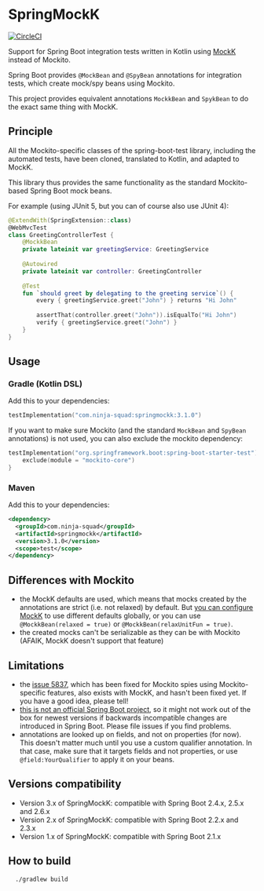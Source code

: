 # SpringMockK

[![CircleCI](https://circleci.com/gh/Ninja-Squad/springmockk.svg?style=svg)](https://circleci.com/gh/Ninja-Squad/springmockk)

Support for Spring Boot integration tests written in Kotlin using [MockK](https://mockk.io/) instead of Mockito.
 
Spring Boot provides `@MockBean` and `@SpyBean` annotations for integration tests, which create mock/spy beans using Mockito.

This project provides equivalent annotations `MockkBean` and `SpykBean` to do the exact same thing with MockK.

## Principle

All the Mockito-specific classes of the spring-boot-test library, including the automated tests, have been cloned, translated to Kotlin, and adapted to MockK.

This library thus provides the same functionality as the standard Mockito-based Spring Boot mock beans.

For example (using JUnit 5, but you can of course also use JUnit 4):

```kotlin
@ExtendWith(SpringExtension::class)
@WebMvcTest
class GreetingControllerTest {
    @MockkBean
    private lateinit var greetingService: GreetingService
    
    @Autowired
    private lateinit var controller: GreetingController
    
    @Test
    fun `should greet by delegating to the greeting service`() {
        every { greetingService.greet("John") } returns "Hi John"
        
        assertThat(controller.greet("John")).isEqualTo("Hi John")
        verify { greetingService.greet("John") }
    }
}
```

## Usage

### Gradle (Kotlin DSL)

Add this to your dependencies:
```kotlin
testImplementation("com.ninja-squad:springmockk:3.1.0")
```

If you want to make sure Mockito (and the standard `MockBean` and `SpyBean` annotations) is not used, you can also exclude the mockito dependency:
```kotlin
testImplementation("org.springframework.boot:spring-boot-starter-test") {
    exclude(module = "mockito-core")
}
```

### Maven

Add this to your dependencies:
```xml
<dependency>
  <groupId>com.ninja-squad</groupId>
  <artifactId>springmockk</artifactId>
  <version>3.1.0</version>
  <scope>test</scope>
</dependency>
```

## Differences with Mockito

 - the MockK defaults are used, which means that mocks created by the annotations are strict (i.e. not relaxed) by default. But [you can configure MockK](https://mockk.io/#settings-file) to use different defaults globally, or you can use `@MockkBean(relaxed = true)` or `@MockkBean(relaxUnitFun = true)`. 
 - the created mocks can't be serializable as they can be with Mockito (AFAIK, MockK doesn't support that feature)


## Limitations
 - the [issue 5837](https://github.com/spring-projects/spring-boot/issues/5837), which has been fixed for Mockito spies using Mockito-specific features, also exists with MockK, and hasn't been fixed yet. 
   If you have a good idea, please tell!
 - [this is not an official Spring Boot project](https://github.com/spring-projects/spring-boot/issues/15749), so it might not work out of the box for newest versions if backwards incompatible changes are introduced in Spring Boot. 
 Please file issues if you find problems.
 - annotations are looked up on fields, and not on properties (for now). 
   This doesn't matter much until you use a custom qualifier annotation.
   In that case, make sure that it targets fields and not properties, or use `@field:YourQualifier` to apply it on your beans.

## Versions compatibility

 - Version 3.x of SpringMockK: compatible with Spring Boot 2.4.x, 2.5.x and 2.6.x
 - Version 2.x of SpringMockK: compatible with Spring Boot 2.2.x and 2.3.x
 - Version 1.x of SpringMockK: compatible with Spring Boot 2.1.x 
 
## How to build

```
  ./gradlew build
```
